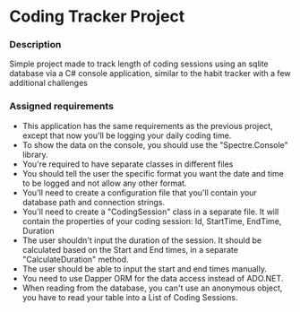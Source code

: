 <h1>Coding Tracker Project</h1>
<h3>Description</h3>
<p>Simple project made to track length of coding sessions using an sqlite database via a C# console application, similar to the habit tracker with a few additional challenges</p>
<h3>Assigned requirements</h3>
<ul>
  <li>This application has the same requirements as the previous project, except that now you'll be logging your daily coding time.</li>
  <li>To show the data on the console, you should use the "Spectre.Console" library.</li>
  <li>You're required to have separate classes in different files</li>
  <li>You should tell the user the specific format you want the date and time to be logged and not allow any other format.</li>
  <li>You'll need to create a configuration file that you'll contain your database path and connection strings.</li>
  <li>You'll need to create a "CodingSession" class in a separate file. It will contain the properties of your coding session: Id, StartTime, EndTime, Duration</li>
  <li>The user shouldn't input the duration of the session. It should be calculated based on the Start and End times, in a separate "CalculateDuration" method.</li>
  <li>The user should be able to input the start and end times manually.</li>
  <li>You need to use Dapper ORM for the data access instead of ADO.NET.</li>
  <li>When reading from the database, you can't use an anonymous object, you have to read your table into a List of Coding Sessions.</li>
</ul>
